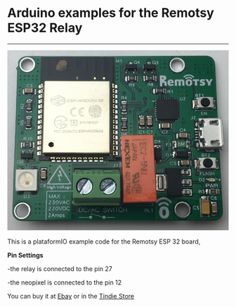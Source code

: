 # Arduino examples for the Remotsy ESP32 Relay
---

![github params](/readme_imgs/relay_esp32.png?raw=true "GitHub params")


This is a plataformIO example code for the Remotsy ESP 32 board, 

**Pin Settings**

-the relay is connected to the pin 27

-the neopixel is connected to the pin 12


You can buy it at [Ebay](https://www.ebay.com/itm/223436674701)
or in the [Tindie Store](https://www.tindie.com/products/13404/)

